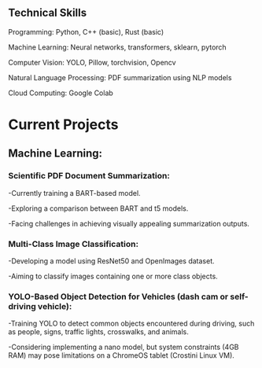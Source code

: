 
## Technical Skills

Programming: Python, C++ (basic), Rust (basic)

Machine Learning: Neural networks, transformers, sklearn, pytorch

Computer Vision: YOLO, Pillow, torchvision, Opencv

Natural Language Processing: PDF summarization using NLP models

Cloud Computing: Google Colab





# Current Projects

## Machine Learning:

### Scientific PDF Document Summarization:

-Currently training a BART-based model.

-Exploring a comparison between BART and t5 models.

-Facing challenges in achieving visually appealing summarization outputs.


### Multi-Class Image Classification:

-Developing a model using ResNet50 and OpenImages dataset.

-Aiming to classify images containing one or more class objects.

### YOLO-Based Object Detection for Vehicles (dash cam or self-driving vehicle):

-Training YOLO to detect common objects encountered during driving, such as people, signs, traffic lights, crosswalks, and animals.

-Considering implementing a nano model, but system constraints (4GB RAM) may pose limitations on a ChromeOS tablet (Crostini Linux VM).

<!--
**DancesWithDobes/DancesWithDobes** is a ✨ _special_ ✨ repository because its `README.md` (this file) appears on your GitHub profile.

Here are some ideas to get you started:

- 🔭 I’m currently working on ...
- 🌱 I’m currently learning ...
- 👯 I’m looking to collaborate on ...
- 🤔 I’m looking for help with ...
- 💬 Ask me about ...
- 📫 How to reach me: ...
- 😄 Pronouns: ...
- ⚡ Fun fact: ...
-->
